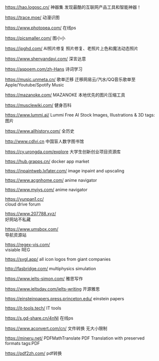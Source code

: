 https://hao.logosc.cn/
神器集
发现最酷的互联网产品工具和智能神器！

https://trace.moe/
动漫识图

https://www.photopea.com/
在线ps

https://picsmaller.com/
图小小

https://jpghd.com/
AI照片修复
照片修复、老照片上色和魔法动态照片

https://www.shenyandayi.com/
深言达意

https://aspoem.com/zh-Hans
诗词学习

https://music.unmeta.cn/
歌单迁移
迁移网易云/汽水/QQ音乐歌单至 Apple/Youtube/Spotify Music

https://mazanoke.com/
MAZANOKE
本地优先的图片压缩工具

https://musclewiki.com/
健身百科

https://www.lummi.ai/
Lummi
Free AI Stock Images, Illustrations & 3D
tags: 图片

https://www.allhistory.com/
全历史

http://www.cdlvi.cn
中国盲人数字图书馆

https://cy.urongda.com/explore
大学生创新创业项目资源库


https://hub.grapps.cn/ 
docker app market 

https://inpaintweb.lxfater.com/ 
image inpaint and upscaling

https://www.acgnhome.com/
anime navigator

https://www.myiys.com/
anime navigator

https://yunpan1.cc/   
cloud drive forum

https://www.207788.xyz/   
好网站不私藏

https://www.umsbox.com/    
导航资源站

https://regex-vis.com/     
visiable REG

https://svgl.app/
all icon logos from giant companies

http://fasbridge.com/ 
multiphysics simulation

https://www.ielts-simon.com/
雅思写作

https://www.ieltsday.com/ielts-writing
开源雅思

https://einsteinpapers.press.princeton.edu/
einstein papers

https://it-tools.tech/
IT tools

https://s.gd-share.cn/4nNI
在线ps

https://www.aconvert.com/cn/
文件转换 
无大小限制

https://mineru.net/
PDFMathTranslate
PDF Translation with preserved formats
tags:PDF

https://pdf2zh.com/
pdf转换